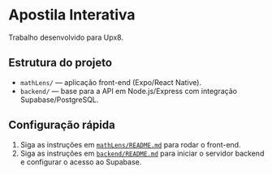 # Apostila Interativa

Trabalho desenvolvido para Upx8.

## Estrutura do projeto

- `mathLens/` — aplicação front-end (Expo/React Native).
- `backend/` — base para a API em Node.js/Express com integração Supabase/PostgreSQL.

## Configuração rápida

1. Siga as instruções em [`mathLens/README.md`](mathLens/README.md) para rodar o front-end.
2. Siga as instruções em [`backend/README.md`](backend/README.md) para iniciar o servidor backend e configurar o acesso ao Supabase.
